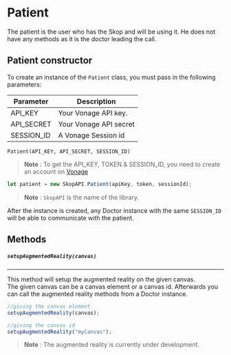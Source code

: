 # Patient

The patient is the user who has the Skop and will be using it. He does not have any methods as it is the doctor leading the call.
## Patient constructor


To create an instance of the `Patient` class, you must pass in the following parameters:

| Parameter  | Description            |
|------------|------------------------|
| API_KEY    | Your Vonage API key.   |
| API_SECRET | Your Vonage API secret |
| SESSION_ID | A Vonage Session id    |

`Patient(API_KEY, API_SECRET, SESSION_ID)`

> **Note** : To get the API_KEY, TOKEN & SESSION_ID, you need to create an account on [Vonage](https://www.vonage.com/)

```javascript  
let patient = new SkopAPI.Patient(apiKey, token, sessionId);
```  

> **Note** : `SkopAPI` is the name of the library.

After the instance is created, any Doctor instance with the same `SESSION_ID` will be able to communicate with the patient.


## Methods

##### `setupAugmentedReality(canvas)`
***

This method will setup the augmented reality on the given canvas. <br>
The given canvas can be a canvas element or a canvas id. Afterwards you can call the augmented reality methods from a Doctor instance.


```javascript
//giving the canvas element
setupAugmentedReality(canvas);

//giving the canvas id
setupAugmentedReality("myCanvas");
```

> **Note** : The augmented reality is currently under development.
